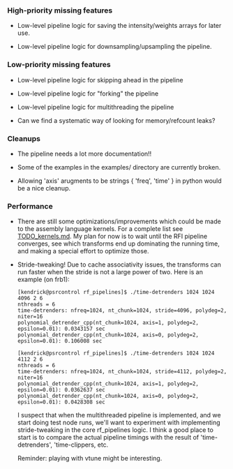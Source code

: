 ### High-priority missing features

- Low-level pipeline logic for saving the intensity/weights arrays for later use.

- Low-level pipeline logic for downsampling/upsampling the pipeline.

### Low-priority missing features

- Low-level pipeline logic for skipping ahead in the pipeline

- Low-level pipeline logic for "forking" the pipeline

- Low-level pipeline logic for multithreading the pipeline

- Can we find a systematic way of looking for memory/refcount leaks?

### Cleanups

- The pipeline needs a lot more documentation!!

- Some of the examples in the examples/ directory are currently broken.

- Allowing 'axis' arugments to be strings { 'freq', 'time' } in python would be a nice cleanup.

### Performance

- There are still some optimizations/improvements which could be made to the assembly
  language kernels.  For a complete list see [TODO_kernels.md](./TODO_kernels.md).
  My plan for now is to wait until the RFI pipeline converges, see which transforms 
  end up dominating the running time, and making a special effort to optimize those.
  
- Stride-tweaking!  Due to cache associativity issues, the transforms can run faster when
  the stride is not a large power of two.  Here is an example (on frb1):

  ```
  [kendrick@psrcontrol rf_pipelines]$ ./time-detrenders 1024 1024 4096 2 6
  nthreads = 6
  time-detrenders: nfreq=1024, nt_chunk=1024, stride=4096, polydeg=2, niter=16
  polynomial_detrender_cpp(nt_chunk=1024, axis=1, polydeg=2, epsilon=0.01): 0.0343157 sec
  polynomial_detrender_cpp(nt_chunk=1024, axis=0, polydeg=2, epsilon=0.01): 0.106008 sec

  [kendrick@psrcontrol rf_pipelines]$ ./time-detrenders 1024 1024 4112 2 6
  nthreads = 6
  time-detrenders: nfreq=1024, nt_chunk=1024, stride=4112, polydeg=2, niter=16
  polynomial_detrender_cpp(nt_chunk=1024, axis=1, polydeg=2, epsilon=0.01): 0.0362637 sec
  polynomial_detrender_cpp(nt_chunk=1024, axis=0, polydeg=2, epsilon=0.01): 0.0428308 sec
  ```

  I suspect that when the multithreaded pipeline is implemented, and we start doing
  test node runs, we'll want to experiment with implementing stride-tweaking in the
  core rf_pipelines logic.  I think a good place to start is to compare the actual
  pipeline timings with the result of 'time-detrenders', 'time-clippers, etc.

  Reminder: playing with vtune might be interesting.
